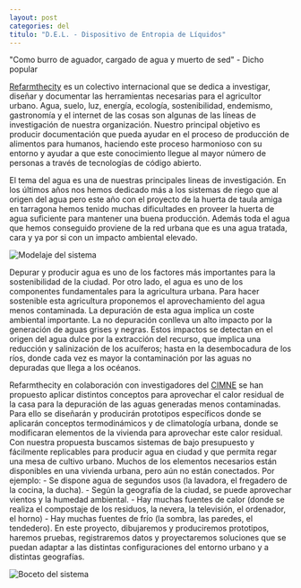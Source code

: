 ```yaml
---
layout: post
categories: del
titulo: "D.E.L. - Dispositivo de Entropia de Líquidos"
---
```


"Como burro de aguador, cargado de agua y muerto de sed" - Dicho popular 

[Refarmthecity](//www.refarmthecity.org) es un colectivo internacional que se dedica a investigar, diseñar y documentar las herramientas necesarias para el agricultor urbano. Agua, suelo, luz, energía, ecología, sostenibilidad, endemismo, gastronomía y el internet de las cosas son algunas de las líneas de investigación de nuestra organización. Nuestro principal objetivo es producir documentación que pueda ayudar en el proceso de producción de alimentos para humanos, haciendo este proceso harmonioso con su entorno y ayudar a que este conocimiento llegue al mayor número de personas a través de tecnologías de código abierto. 

El tema del agua es una de nuestras principales lineas de investigación. En los últimos años nos hemos dedicado más a los sistemas de riego que al origen del agua pero este año con el proyecto de la huerta de taula amiga en tarragona hemos tenido muchas dificultades en proveer la huerta de agua suficiente para mantener una buena producción. Además toda el agua que hemos conseguido proviene de la red urbana que es una agua tratada, cara y ya por si con un impacto ambiental elevado.

![Modelaje del sistema](//c2.staticflickr.com/6/5834/31029383765_3df99ae0d0_o.png)

Depurar y producir agua es uno de los factores más importantes para la sostenibilidad de la ciudad. Por otro lado, el agua es uno de los componentes fundamentales para la agricultura urbana. Para hacer sostenible esta agricultura proponemos el aprovechamiento del agua menos contaminada. La depuración de esta agua implica un coste ambiental importante. La no depuración conlleva un alto impacto por la generación de aguas grises y negras. Estos impactos se detectan en el origen del agua dulce por la extracción del recurso, que implica una reducción y salinización de los acuíferos; hasta en la desembocadura de los ríos, donde cada vez es mayor la contaminación por las aguas no depuradas que llega a los océanos.

Refarmthecity en colaboración con investigadores del [CIMNE](//www.cimne.com) se han propuesto aplicar distintos conceptos para aprovechar el calor residual de la casa para la depuración de las aguas generadas menos contaminadas. Para ello se diseñarán y producirán prototipos específicos donde se aplicarán conceptos termodinámicos y de climatología urbana, donde se modificaran elementos de la vivienda para aprovechar este calor residual. Con nuestra propuesta buscamos sistemas de bajo presupuesto y fácilmente replicables para producir agua en ciudad y que permita regar una mesa de cultivo urbano. Muchos de los elementos necesarios están disponibles en una vivienda urbana, pero aún no están conectados. Por ejemplo: - Se dispone agua de segundos usos (la lavadora, el fregadero de la cocina, la ducha). - Según la geografía de la ciudad, se puede aprovechar vientos y la humedad ambiental. - Hay muchas fuentes de calor (donde se realiza el compostaje de los residuos, la nevera, la televisión, el ordenador, el horno) - Hay muchas fuentes de frío (la sombra, las paredes, el tendedero). En este proyecto, dibujaremos y produciremos prototipos, haremos pruebas, registraremos datos y proyectaremos soluciones que se puedan adaptar a las distintas configuraciones del entorno urbano y a distintas geografías.

![Boceto del sistema](//c2.staticflickr.com/6/5703/25392659779_f6705306b2_b.jpg)
